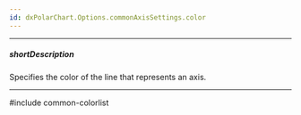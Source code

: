 ```yaml
---
id: dxPolarChart.Options.commonAxisSettings.color
---
```

---
##### shortDescription
Specifies the color of the line that represents an axis.

---
#include common-colorlist